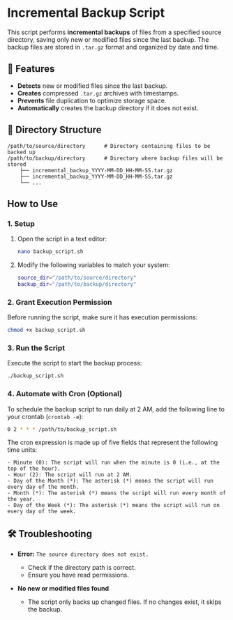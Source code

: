 # Incremental Backup Script

This script performs **incremental backups** of files from a specified source directory, saving only new or modified files since the last backup. The backup files are stored in `.tar.gz` format and organized by date and time.

## 📌 Features

- **Detects** new or modified files since the last backup.
- **Creates** compressed `.tar.gz` archives with timestamps.
- **Prevents** file duplication to optimize storage space.
- **Automatically** creates the backup directory if it does not exist.

## 📂 Directory Structure

```
/path/to/source/directory      # Directory containing files to be backed up
/path/to/backup/directory      # Directory where backup files will be stored
    ├── incremental_backup_YYYY-MM-DD_HH-MM-SS.tar.gz
    ├── incremental_backup_YYYY-MM-DD_HH-MM-SS.tar.gz
    └── ...
```

## How to Use
### 1. Setup

1. Open the script in a text editor:
   ```bash
   nano backup_script.sh
   ```
2. Modify the following variables to match your system:
   ```bash
   source_dir="/path/to/source/directory"
   backup_dir="/path/to/backup/directory"
   ```

### 2️. Grant Execution Permission

Before running the script, make sure it has execution permissions:
```bash
chmod +x backup_script.sh
```

### 3️. Run the Script

Execute the script to start the backup process:
```bash
./backup_script.sh
```

### 4️. Automate with Cron (Optional)

To schedule the backup script to run daily at 2 AM, add the following line to your crontab (`crontab -e`):
```bash
0 2 * * * /path/to/backup_script.sh
```
The cron expression is made up of five fields that represent the following time units:

    - Minute (0): The script will run when the minute is 0 (i.e., at the top of the hour).
    - Hour (2): The script will run at 2 AM.
    - Day of the Month (*): The asterisk (*) means the script will run every day of the month.
    - Month (*): The asterisk (*) means the script will run every month of the year.
    - Day of the Week (*): The asterisk (*) means the script will run on every day of the week.

## 🛠 Troubleshooting

- **Error:** `The source directory does not exist.`
  - Check if the directory path is correct.
  - Ensure you have read permissions.

- **No new or modified files found**
  - The script only backs up changed files. If no changes exist, it skips the backup.


